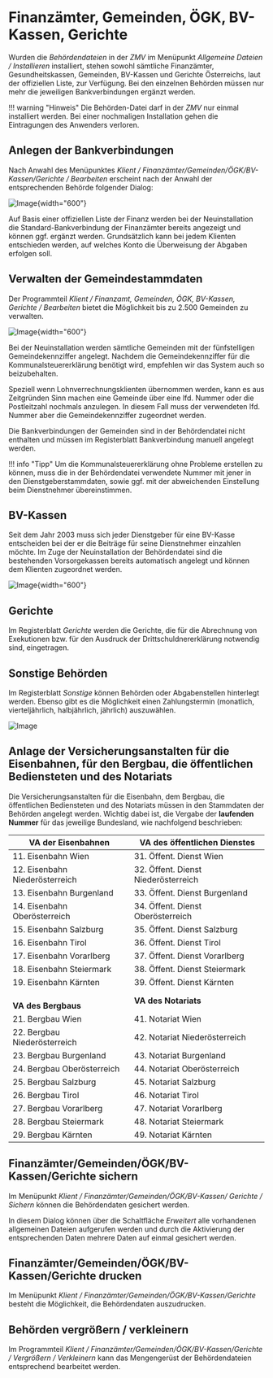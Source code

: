 # Finanzämter, Gemeinden, ÖGK, BV-Kassen, Gerichte

Wurden die *Behördendateien* in der *ZMV* im Menüpunkt *Allgemeine Dateien / Installieren* installiert, stehen sowohl sämtliche Finanzämter, Gesundheitskassen, Gemeinden, BV-Kassen und Gerichte Österreichs, laut der offiziellen Liste, zur Verfügung. Bei den einzelnen Behörden müssen nur mehr die jeweiligen Bankverbindungen ergänzt werden.

!!! warning "Hinweis"
    Die Behörden-Datei darf in der *ZMV* nur einmal installiert werden. Bei einer nochmaligen Installation gehen die Eintragungen des Anwenders verloren.

## Anlegen der Bankverbindungen

Nach Anwahl des Menüpunktes *Klient / Finanzämter/Gemeinden/ÖGK/BV-Kassen/Gerichte / Bearbeiten* erscheint nach der Anwahl der entsprechenden Behörde folgender Dialog:

![Image](<img/image241.png>){width="600"}

Auf Basis einer offiziellen Liste der Finanz werden bei der Neuinstallation die Standard-Bankverbindung der Finanzämter bereits angezeigt und können ggf. ergänzt werden. Grundsätzlich kann bei jedem Klienten entschieden werden, auf welches Konto die Überweisung der Abgaben erfolgen soll.

## Verwalten der Gemeindestammdaten

Der Programmteil *Klient / Finanzamt, Gemeinden, ÖGK, BV-Kassen, Gerichte / Bearbeiten* bietet die Möglichkeit bis zu 2.500 Gemeinden zu verwalten.

![Image](<img/image242.png>){width="600"}

Bei der Neuinstallation werden sämtliche Gemeinden mit der fünfstelligen Gemeindekennziffer angelegt. Nachdem die Gemeindekennziffer für die Kommunalsteuererklärung benötigt wird, empfehlen wir das System auch so beizubehalten.

Speziell wenn Lohnverrechnungsklienten übernommen werden, kann es aus Zeitgründen Sinn machen eine Gemeinde über eine lfd. Nummer oder die Postleitzahl nochmals anzulegen. In diesem Fall muss der verwendeten lfd. Nummer aber die Gemeindekennziffer zugeordnet werden.

Die Bankverbindungen der Gemeinden sind in der Behördendatei nicht enthalten und müssen im Registerblatt Bankverbindung manuell angelegt werden.

!!! info "Tipp"
    Um die Kommunalsteuererklärung ohne Probleme erstellen zu können, muss die in der Behördendatei verwendete Nummer mit jener in den Dienstgeberstammdaten, sowie ggf. mit der abweichenden Einstellung beim Dienstnehmer übereinstimmen.

## BV-Kassen

Seit dem Jahr 2003 muss sich jeder Dienstgeber für eine BV-Kasse entscheiden bei der er die Beiträge für seine Dienstnehmer einzahlen möchte. Im Zuge der Neuinstallation der Behördendatei sind die bestehenden Vorsorgekassen bereits automatisch angelegt und können dem Klienten zugeordnet werden.

![Image](<img/image243.png>){width="600"}

## Gerichte

Im Registerblatt *Gerichte* werden die Gerichte, die für die Abrechnung von Exekutionen bzw. für den Ausdruck der Drittschuldnererklärung notwendig sind, eingetragen.

## Sonstige Behörden

Im Registerblatt *Sonstige* können Behörden oder Abgabenstellen hinterlegt werden. Ebenso gibt es die Möglichkeit einen Zahlungstermin (monatlich, vierteljährlich, halbjährlich, jährlich) auszuwählen.

![Image](<img/image244.png>)

## Anlage der Versicherungsanstalten für die Eisenbahnen, für den Bergbau, die öffentlichen Bediensteten und des Notariats

Die Versicherungsanstalten für die Eisenbahn, dem Bergbau, die öffentlichen Bediensteten und des Notariats müssen in den Stammdaten der Behörden angelegt werden. Wichtig dabei ist, die Vergabe der **laufenden Nummer** für das jeweilige Bundesland, wie nachfolgend beschrieben:

<table>
<colgroup>
<col style="width: 47%" />
<col style="width: 52%" />
</colgroup>
<thead>
<tr>
<th>VA der Eisenbahnen</th>
<th>VA des öffentlichen Dienstes</th>
</tr>
</thead>
<tbody>
<tr>
<td>11. Eisenbahn Wien</td>
<td>31. Öffent. Dienst Wien</td>
</tr>
<tr>
<td>12. Eisenbahn Niederösterreich</td>
<td>32. Öffent. Dienst Niederösterreich</td>
</tr>
<tr>
<td>13. Eisenbahn Burgenland</td>
<td>33. Öffent. Dienst Burgenland</td>
</tr>
<tr>
<td>14. Eisenbahn Oberösterreich</td>
<td>34. Öffent. Dienst Oberösterreich</td>
</tr>
<tr>
<td>15. Eisenbahn Salzburg</td>
<td>35. Öffent. Dienst Salzburg</td>
</tr>
<tr>
<td>16. Eisenbahn Tirol</td>
<td>36. Öffent. Dienst Tirol</td>
</tr>
<tr>
<td>17. Eisenbahn Vorarlberg</td>
<td>37. Öffent. Dienst Vorarlberg</td>
</tr>
<tr>
<td>18. Eisenbahn Steiermark</td>
<td>38. Öffent. Dienst Steiermark</td>
</tr>
<tr>
<td>19. Eisenbahn Kärnten</td>
<td>39. Öffent. Dienst Kärnten</td>
</tr>
<tr>
<td><strong><br />
VA des Bergbaus</strong></td>
<td><strong>VA des Notariats</strong></td>
</tr>
<tr>
<td>21. Bergbau Wien</td>
<td>41. Notariat Wien</td>
</tr>
<tr>
<td>22. Bergbau Niederösterreich</td>
<td>42. Notariat Niederösterreich</td>
</tr>
<tr>
<td>23. Bergbau Burgenland</td>
<td>43. Notariat Burgenland</td>
</tr>
<tr>
<td>24. Bergbau Oberösterreich</td>
<td>44. Notariat Oberösterreich</td>
</tr>
<tr>
<td>25. Bergbau Salzburg</td>
<td>45. Notariat Salzburg</td>
</tr>
<tr>
<td>26. Bergbau Tirol</td>
<td>46. Notariat Tirol</td>
</tr>
<tr>
<td>27. Bergbau Vorarlberg</td>
<td>47. Notariat Vorarlberg</td>
</tr>
<tr>
<td>28. Bergbau Steiermark</td>
<td>48. Notariat Steiermark</td>
</tr>
<tr>
<td>29. Bergbau Kärnten</td>
<td>49. Notariat Kärnten</td>
</tr>
</tbody>
</table>

## Finanzämter/Gemeinden/ÖGK/BV-Kassen/Gerichte sichern

Im Menüpunkt *Klient / Finanzämter/Gemeinden/ÖGK/BV-Kassen/ Gerichte / Sichern* können die Behördendaten gesichert werden.

In diesem Dialog können über die Schaltfläche *Erweitert* alle vorhandenen allgemeinen Dateien aufgerufen werden und durch die Aktivierung der entsprechenden Daten mehrere Daten auf einmal gesichert werden.

## Finanzämter/Gemeinden/ÖGK/BV-Kassen/Gerichte drucken

Im Menüpunkt *Klient / Finanzämter/Gemeinden/ÖGK/BV-Kassen/Gerichte* besteht die Mög­lichkeit, die Behördendaten auszudrucken.

## Behörden vergrößern / verkleinern

Im Programmteil *Klient / Finanzämter/Gemeinden/ÖGK/BV-Kassen/Gerichte / Vergrößern / Verkleinern* kann das Mengengerüst der Behördendateien entsprechend bearbeitet werden.